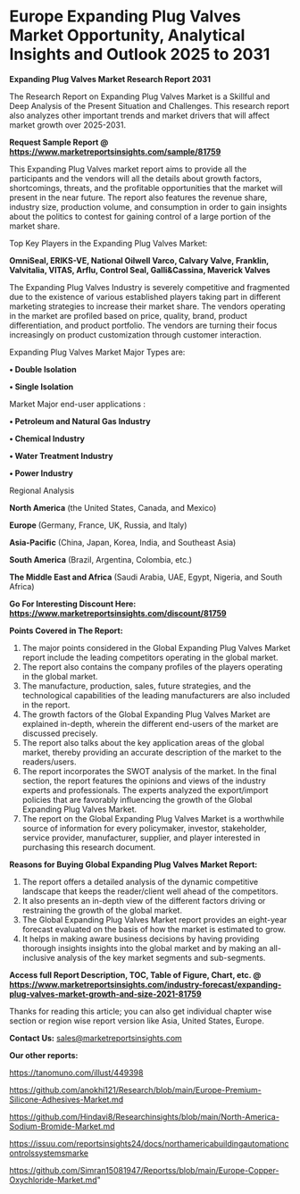 # Europe Expanding Plug Valves Market Opportunity, Analytical Insights and Outlook 2025 to 2031

<strong>Expanding Plug Valves Market Research Report 2031</strong>

The Research Report on Expanding Plug Valves Market is a Skillful and Deep Analysis of the Present Situation and Challenges. This research report also analyzes other important trends and market drivers that will affect market growth over 2025-2031.

<strong>Request Sample Report @ <a href=https://www.marketreportsinsights.com/sample/81759>https://www.marketreportsinsights.com/sample/81759</a></strong>

This Expanding Plug Valves market report aims to provide all the participants and the vendors will all the details about growth factors, shortcomings, threats, and the profitable opportunities that the market will present in the near future. The report also features the revenue share, industry size, production volume, and consumption in order to gain insights about the politics to contest for gaining control of a large portion of the market share.

Top Key Players in the Expanding Plug Valves Market:

<strong>OmniSeal, ERIKS-VE, National Oilwell Varco, Calvary Valve, Franklin, Valvitalia, VITAS, Arflu, Control Seal, Galli&Cassina, Maverick Valves</strong>

The Expanding Plug Valves Industry is severely competitive and fragmented due to the existence of various established players taking part in different marketing strategies to increase their market share. The vendors operating in the market are profiled based on price, quality, brand, product differentiation, and product portfolio. The vendors are turning their focus increasingly on product customization through customer interaction.

Expanding Plug Valves Market Major Types are:

<strong>• Double Isolation

• Single Isolation</strong>

Market Major end-user applications :

<strong>• Petroleum and Natural Gas Industry

• Chemical Industry

• Water Treatment Industry

• Power Industry</strong>

Regional Analysis

</u><strong><b>North America</b></strong> (the United States, Canada, and Mexico)

<strong><b>Europe </b></strong>(Germany, France, UK, Russia, and Italy)

<strong><b>Asia-Pacific</b></strong> (China, Japan, Korea, India, and Southeast Asia)

<strong><b>South America</b></strong> (Brazil, Argentina, Colombia, etc.)

<strong><b>The Middle East and Africa</b></strong> (Saudi Arabia, UAE, Egypt, Nigeria, and South Africa)

<strong>Go For Interesting Discount Here: <a href=https://www.marketreportsinsights.com/discount/81759>https://www.marketreportsinsights.com/discount/81759</a></strong>

<strong>Points Covered in The Report:</strong>
<ol>
  <li>The major points considered in the Global Expanding Plug Valves Market report include the leading competitors operating in the global market.</li>
  <li>The report also contains the company profiles of the players operating in the global market.</li>
  <li>The manufacture, production, sales, future strategies, and the technological capabilities of the leading manufacturers are also included in the report.</li>
  <li>The growth factors of the Global Expanding Plug Valves Market are explained in-depth, wherein the different end-users of the market are discussed precisely.</li>
  <li>The report also talks about the key application areas of the global market, thereby providing an accurate description of the market to the readers/users.</li>
  <li>The report incorporates the SWOT analysis of the market. In the final section, the report features the opinions and views of the industry experts and professionals. The experts analyzed the export/import policies that are favorably influencing the growth of the Global Expanding Plug Valves Market.</li>
  <li>The report on the Global Expanding Plug Valves Market is a worthwhile source of information for every policymaker, investor, stakeholder, service provider, manufacturer, supplier, and player interested in purchasing this research document.</li>
</ol>
<strong>Reasons for Buying Global Expanding Plug Valves Market Report:</strong>

<ol>
  <li>The report offers a detailed analysis of the dynamic competitive landscape that keeps the reader/client well ahead of the competitors.</li>
  <li>It also presents an in-depth view of the different factors driving or restraining the growth of the global market.</li>
  <li>The Global Expanding Plug Valves Market report provides an eight-year forecast evaluated on the basis of how the market is estimated to grow.</li>
  <li>It helps in making aware business decisions by having providing thorough insights insights into the global market and by making an all-inclusive analysis of the key market segments and sub-segments.</li>
</ol>
<strong>Access full Report Description, TOC, Table of Figure, Chart, etc. @ <a href=https://www.marketreportsinsights.com/industry-forecast/expanding-plug-valves-market-growth-and-size-2021-81759>https://www.marketreportsinsights.com/industry-forecast/expanding-plug-valves-market-growth-and-size-2021-81759</a></strong>


Thanks for reading this article; you can also get individual chapter wise section or region wise report version like Asia, United States, Europe.

<strong>Contact Us:</strong>
sales@marketreportsinsights.com

<strong>Our other reports:</strong>

<a href=https://tanomuno.com/illust/449398>https://tanomuno.com/illust/449398</a>

<a href=https://github.com/anokhi121/Research/blob/main/Europe-Premium-Silicone-Adhesives-Market.md>https://github.com/anokhi121/Research/blob/main/Europe-Premium-Silicone-Adhesives-Market.md</a>

<a href=https://github.com/Hindavi8/Researchinsights/blob/main/North-America-Sodium-Bromide-Market.md>https://github.com/Hindavi8/Researchinsights/blob/main/North-America-Sodium-Bromide-Market.md</a>

<a href=https://issuu.com/reportsinsights24/docs/northamericabuildingautomationcontrolssystemsmarke>https://issuu.com/reportsinsights24/docs/northamericabuildingautomationcontrolssystemsmarke</a>

<a href=https://github.com/Simran15081947/Reportss/blob/main/Europe-Copper-Oxychloride-Market.md>https://github.com/Simran15081947/Reportss/blob/main/Europe-Copper-Oxychloride-Market.md</a>"
